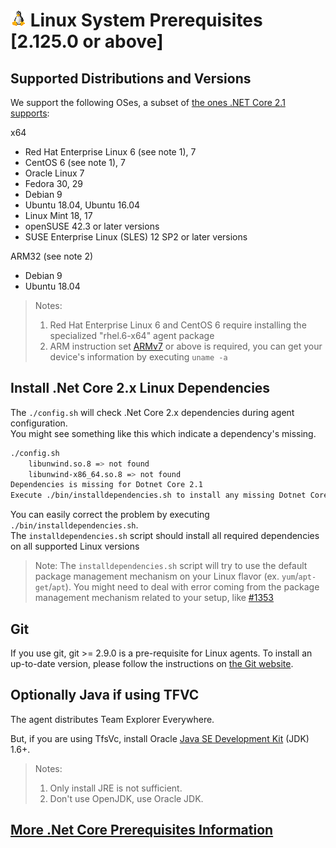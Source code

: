 

# ![Linux](../res/linux_med.png) Linux System Prerequisites [2.125.0 or above]

## Supported Distributions and Versions

We support the following OSes, a subset of [the ones .NET Core 2.1 supports](https://github.com/dotnet/core/blob/master/release-notes/2.1/2.1-supported-os.md):

x64
  - Red Hat Enterprise Linux 6 (see note 1), 7
  - CentOS 6 (see note 1), 7
  - Oracle Linux 7
  - Fedora 30, 29
  - Debian 9
  - Ubuntu 18.04, Ubuntu 16.04
  - Linux Mint 18, 17
  - openSUSE 42.3 or later versions
  - SUSE Enterprise Linux (SLES) 12 SP2 or later versions

ARM32 (see note 2)
  - Debian 9
  - Ubuntu 18.04

> Notes:
> 1. Red Hat Enterprise Linux 6 and CentOS 6 require installing the specialized "rhel.6-x64" agent package
> 2. ARM instruction set [ARMv7](https://en.wikipedia.org/wiki/List_of_ARM_microarchitectures) or above is required, you can get your device's information by executing `uname -a`

## Install .Net Core 2.x Linux Dependencies

The `./config.sh` will check .Net Core 2.x dependencies during agent configuration.  
You might see something like this which indicate a dependency's missing.
```bash
./config.sh
    libunwind.so.8 => not found
    libunwind-x86_64.so.8 => not found
Dependencies is missing for Dotnet Core 2.1
Execute ./bin/installdependencies.sh to install any missing Dotnet Core 2.1 dependencies.
```
You can easily correct the problem by executing `./bin/installdependencies.sh`.  
The `installdependencies.sh` script should install all required dependencies on all supported Linux versions   
> Note: The `installdependencies.sh` script will try to use the default package management mechanism on your Linux flavor (ex. `yum`/`apt-get`/`apt`). You might need to deal with error coming from the package management mechanism related to your setup, like [#1353](https://github.com/Microsoft/vsts-agent/issues/1353)

## Git

If you use git, git >= 2.9.0 is a pre-requisite for Linux agents. To install an up-to-date version, please follow the instructions on [the Git website](https://git-scm.com/download/linux).

## Optionally Java if using TFVC

The agent distributes Team Explorer Everywhere.

But, if you are using TfsVc, install Oracle [Java SE Development Kit](http://www.oracle.com/technetwork/java/javaseproducts/downloads/index.html) (JDK) 1.6+. 
> Notes:  
> 1. Only install JRE is not sufficient.  
> 2. Don't use OpenJDK, use Oracle JDK.  

## [More .Net Core Prerequisites Information](https://docs.microsoft.com/en-us/dotnet/core/linux-prerequisites?tabs=netcore2x)
